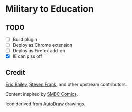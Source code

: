 # Military to Education

## TODO

- [ ] Build plugin
- [ ] Deploy as Chrome extension
- [ ] Deploy as Firefox add-on
- [X] IE can piss off

## Credit

[Eric Bailey](https://github.com/ericwbailey), [Steven Frank](https://github.com/panicsteve/), and other upstream contributors.

Content inspired by [SMBC Comics](http://www.smbc-comics.com/?id=3496).

Icon derived from [AutoDraw](https://aiexperiments.withgoogle.com/autodraw) drawings.
